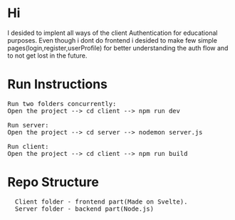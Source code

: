 # Hi
I desided to implent all ways of the client Authentication for educational purposes.
Even though i dont do frontend i desided to make few simple pages(login,register,userProfile) for better understanding the auth flow and to not get lost in the future.

# Run Instructions 
<pre>
Run two folders concurrently:
Open the project --> cd client --> npm run dev

Run server:
Open the project --> cd server --> nodemon server.js

Run client:
Open the project --> cd client --> npm run build
</pre>

# Repo Structure
  <pre>
  Client folder - frontend part(Made on Svelte).
  Server folder - backend part(Node.js)
  </pre>
